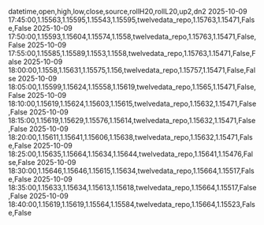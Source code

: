 datetime,open,high,low,close,source,rollH20,rollL20,up2,dn2
2025-10-09 17:45:00,1.15563,1.15595,1.15543,1.15595,twelvedata_repo,1.15763,1.15471,False,False
2025-10-09 17:50:00,1.15593,1.15604,1.15574,1.1558,twelvedata_repo,1.15763,1.15471,False,False
2025-10-09 17:55:00,1.15585,1.15589,1.1553,1.1558,twelvedata_repo,1.15763,1.15471,False,False
2025-10-09 18:00:00,1.1558,1.15631,1.15575,1.156,twelvedata_repo,1.15757,1.15471,False,False
2025-10-09 18:05:00,1.15599,1.15624,1.15558,1.15619,twelvedata_repo,1.1565,1.15471,False,False
2025-10-09 18:10:00,1.15619,1.15624,1.15603,1.15615,twelvedata_repo,1.15632,1.15471,False,False
2025-10-09 18:15:00,1.15619,1.15629,1.15576,1.15614,twelvedata_repo,1.15632,1.15471,False,False
2025-10-09 18:20:00,1.15611,1.15641,1.15606,1.15638,twelvedata_repo,1.15632,1.15471,False,False
2025-10-09 18:25:00,1.15635,1.15664,1.15634,1.15644,twelvedata_repo,1.15641,1.15476,False,False
2025-10-09 18:30:00,1.15646,1.15646,1.15615,1.15634,twelvedata_repo,1.15664,1.15517,False,False
2025-10-09 18:35:00,1.15633,1.15634,1.15613,1.15618,twelvedata_repo,1.15664,1.15517,False,False
2025-10-09 18:40:00,1.15619,1.15619,1.15564,1.15584,twelvedata_repo,1.15664,1.15523,False,False
